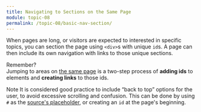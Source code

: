 ```yaml
---
title: Navigating to Sections on the Same Page
module: topic-08
permalink: /topic-08/basic-nav-section/
---
```


<div class="divider-heading"></div>

When pages are long, or visitors are expected to interested in specific topics, you can section the page using `<div>`s with unique `id`s. A page can then include its own navigation with links to those unique sections.

<p><span class="remember-text">Remember?</span><br/>
Jumping to areas on <a href="../../topic-04/same-page">the same page</a> is a two-step process of <b>adding ids</b> to elements and <b>creating links</b> to those ids.</p>


<div class="external-embed">
  <p data-height="600" data-theme-id="30567" data-slug-hash="yKJEQX" data-default-tab="html,result" data-user="Media-Ed-Online" data-pen-title="HTML Nav Element, Page Navigation" class="codepen"></p>
</div>


<span class="label label-info">Note</span> It is considered good practice to include “back to top” options for the user, to avoid excessive scrolling and confusion. This can be done by using `#` as the [source's placeholder](https://www.w3.org/TR/html5/browsers.html#dom-location-hash), or creating an `id` at the page's beginning.
